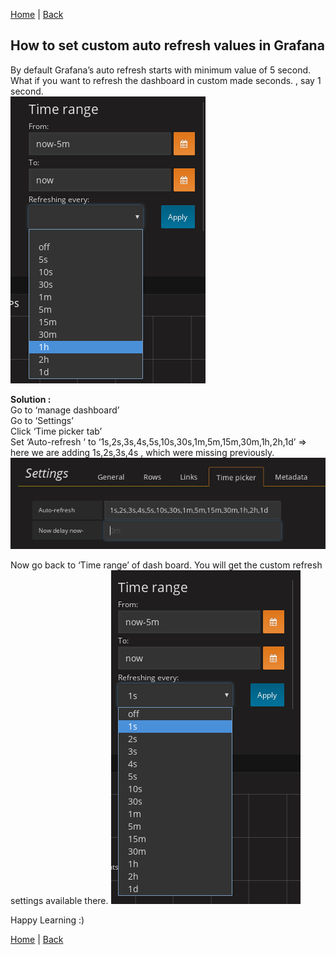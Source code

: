 [Home](https://debbiswal.github.io/Tech-BITE/) \| [Back](https://debbiswal.github.io/Tech-BITE/#grafana)  

## How to set custom auto refresh values in Grafana  

By default  Grafana’s  auto refresh starts with minimum value of 5 second.  
What if you want to refresh the dashboard in custom made seconds. , say 1 second.  
[![](images/img1.png) ](images/img1.png)

**Solution :**  
Go to ‘manage dashboard’  
Go to ‘Settings’  
Click ‘Time picker tab’  
Set ‘Auto-refresh ‘  to ‘1s,2s,3s,4s,5s,10s,30s,1m,5m,15m,30m,1h,2h,1d’ => here we are adding 1s,2s,3s,4s , which were missing previously.  
[![](images/img2.png) ](images/img2.png)

Now go back to ‘Time range’ of dash board. You will get the custom refresh settings available there.
[![](images/img3.png) ](images/img3.png)


Happy Learning :)

[Home](https://debbiswal.github.io/Tech-BITE/) \| [Back](https://debbiswal.github.io/Tech-BITE/#grafana)  
